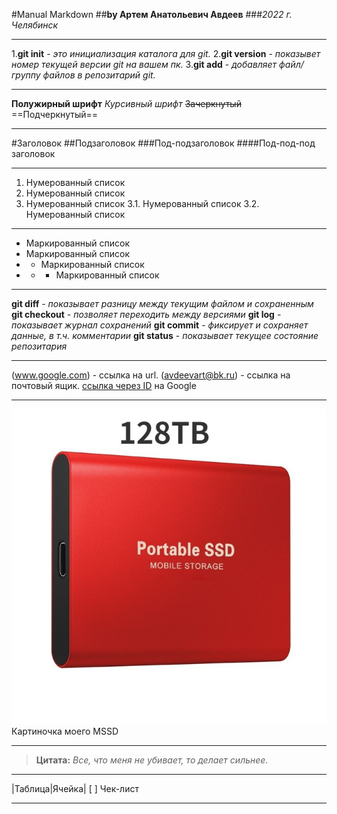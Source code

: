 #Manual Markdown
##**by Артем Анатольевич Авдеев**
###*2022 г. Челябинск*

***
1.**git init** - *это инициализация каталога для git.*
2.**git version** *- показывет номер текущей версии git на вашем пк.*
3.**git add**  - *добавляет файл/группу файлов в репозитарий git.*

***
**Полужирный шрифт**
*Курсивный шрифт*
~~Зачеркнутый~~
==Подчеркнутый==

***
#Заголовок
##Подзаголовок
###Под-подзаголовок
####Под-под-под заголовок

***
1. Нумерованный список
2. Нумерованный список
3. Нумерованный список
3.1. Нумерованный список
3.2. Нумерованный список

***
* Маркированный список
* Маркированный список
* * Маркированный список
* * * Маркированный список

***
**git diff** - *показывает разницу между текущим файлом и сохраненным*
**git checkout** - *позволяет переходить между версиями*
**git log** - *показывает журнал сохранений*
**git commit** - *фиксирует и сохраняет данные, в т.ч. комментарии*
**git status** - *показывает текущее состояние репозитария*

***
(www.google.com) - ссылка на url.
(avdeevart@bk.ru) - ссылка на почтовый ящик.
[ссылка через ID](www.google.com) на Google

***
![Alt text](2023-500-4.jpg_640x640.jpg)Картиночка моего MSSD

***
>**Цитата:** *Все, что меня не убивает, то делает сильнее.*

***
|Таблица|Ячейка|
[ ] Чек-лист

***
